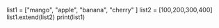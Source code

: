 
list1 = ["mango", "apple", "banana", "cherry" ]
list2 = [100,200,300,400]
list1.extend(list2)
print(list1)
